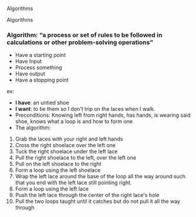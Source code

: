 Algorithms

Algorithms

### Algorithm: “a process or set of rules to be followed in calculations or other problem-solving operations”
- Have a starting point
- Have Input
- Process something
- Have output
- Have a stopping point

ex:
- **I have**: an untied shoe
- **I want**: to tie them so I don't trip on the laces when I walk.
- Preconditions: Knowing left from right hands, has hands, is wearing said shoe, knows what a loop is and how to form one
- The algorithm:
1. Grab the laces with your right and left hands
2. Cross the right shoelace over the left one
3. Tuck the right shoelace under the left lace 
4. Pull the right shoelace to the left, over the left one
5. Pull on the left shoelace to the right
6. Form a loop using the left shoelace
7. Wrap the left lace around the base of the loop all the way around such that you end with the left lace still pointing right.
8. Form a loop using the left lace
9. Push the left lace through the center of the right lace's hole
10. Pull the two loops taught until it catches but do not pull it all the way through